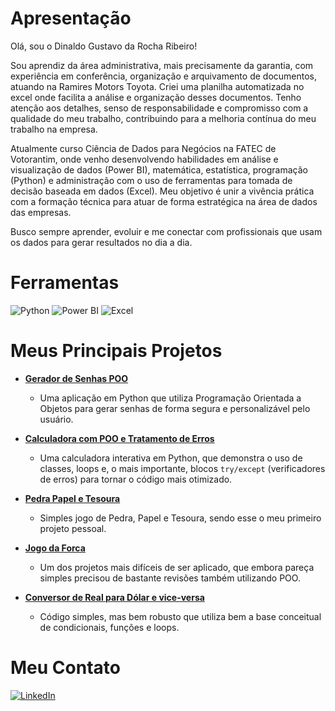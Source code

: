 # Apresentação 
Olá, sou o Dinaldo Gustavo da Rocha Ribeiro!

Sou aprendiz da área administrativa, mais precisamente da garantia, com experiência em conferência, organização e arquivamento de documentos, atuando na Ramires Motors Toyota. Criei uma planilha automatizada no excel onde facilita a análise e organização desses documentos. Tenho atenção aos detalhes, senso de responsabilidade e compromisso com a qualidade do meu trabalho, contribuindo para a melhoria contínua do meu trabalho na empresa.

Atualmente curso Ciência de Dados para Negócios na FATEC de Votorantim, onde venho desenvolvendo habilidades em análise e visualização de dados (Power BI), matemática, estatística, programação (Python) e administração com o uso de ferramentas para tomada de decisão baseada em dados (Excel). Meu objetivo é unir a vivência prática com a formação técnica para atuar de forma estratégica na área de dados das empresas.

Busco sempre aprender, evoluir e me conectar com profissionais que usam os dados para gerar resultados no dia a dia.

# Ferramentas
![Python](https://img.shields.io/badge/Python-3776AB?style=for-the-badge&logo=python&logoColor=white)
![Power BI](https://img.shields.io/badge/Power_BI-F2C811?style=for-the-badge&logo=Power-BI&logoColor=black)
![Excel](https://img.shields.io/badge/Excel-217346?style=for-the-badge&logo=microsoft-excel&logoColor=white)

# Meus Principais Projetos
- **[Gerador de Senhas POO](https://github.com/Dinaldo-Gustavo/projeto_gerador_senhas)**
  - Uma aplicação em Python que utiliza Programação Orientada a Objetos para gerar senhas de forma segura e personalizável pelo usuário.

- **[Calculadora com POO e Tratamento de Erros](https://github.com/Dinaldo-Gustavo/projeto_calculadora)**
  - Uma calculadora interativa em Python, que demonstra o uso de classes, loops e, o mais importante, blocos `try/except` (verificadores de erros) para tornar o código mais otimizado.

- **[Pedra Papel e Tesoura](https://github.com/Dinaldo-Gustavo/projeto_pedra_papel_tesoura)**
  - Simples jogo de Pedra, Papel e Tesoura, sendo esse o meu primeiro projeto pessoal.

- **[Jogo da Forca](https://github.com/Dinaldo-Gustavo/projeto_jogo_forca)**  
  - Um dos projetos mais difíceis de ser aplicado, que embora pareça simples precisou de bastante revisões também utilizando POO.

- **[Conversor de Real para Dólar e vice-versa](https://github.com/Dinaldo-Gustavo/projeto_taxa_cambio)**
  - Código simples, mas bem robusto que utiliza bem a base conceitual de condicionais, funções e loops.

# Meu Contato
[![LinkedIn](https://img.shields.io/badge/LinkedIn-0077B5?style=for-the-badge&logo=linkedin&logoColor=white)](https://www.linkedin.com/in/dinaldo-gustavo)
